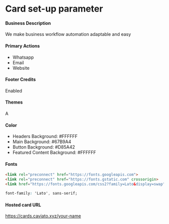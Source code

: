 # Card set-up parameter

#### Business Description

We make business workflow automation 
adaptable and easy

#### Primary Actions
- Whatsapp
- Email
- Website

#### Footer Credits
Enabled

#### Themes
A

#### Color
- Headers Background: #FFFFFF
- Main Background: #67B9A4
- Button Background: #D85A42
- Featured Content Background: #FFFFFF

#### Fonts
```html
<link rel="preconnect" href="https://fonts.googleapis.com">
<link rel="preconnect" href="https://fonts.gstatic.com" crossorigin>
<link href="https://fonts.googleapis.com/css2?family=Lato&display=swap" rel="stylesheet">
```

```css
font-family: 'Lato', sans-serif;
```

#### Hosted card URL
https://cards.caviato.xyz/your-name